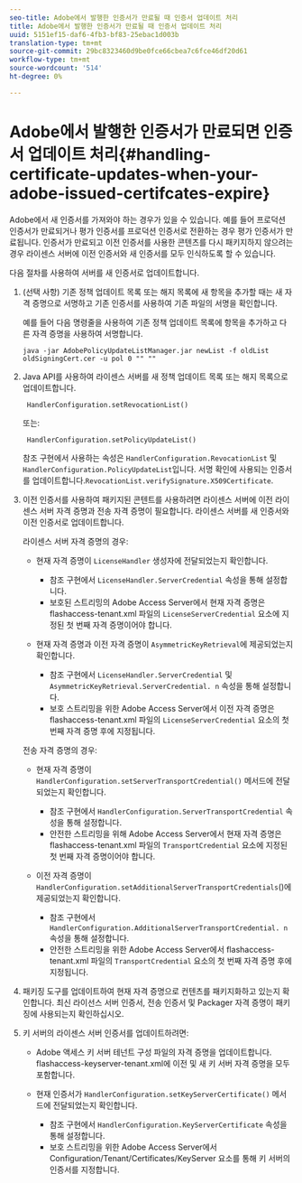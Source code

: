 ```yaml
---
seo-title: Adobe에서 발행한 인증서가 만료될 때 인증서 업데이트 처리
title: Adobe에서 발행한 인증서가 만료될 때 인증서 업데이트 처리
uuid: 5151ef15-daf6-4fb3-bf83-25ebac1d003b
translation-type: tm+mt
source-git-commit: 29bc8323460d9be0fce66cbea7c6fce46df20d61
workflow-type: tm+mt
source-wordcount: '514'
ht-degree: 0%

---
```



# Adobe에서 발행한 인증서가 만료되면 인증서 업데이트 처리{#handling-certificate-updates-when-your-adobe-issued-certifcates-expire}

Adobe에서 새 인증서를 가져와야 하는 경우가 있을 수 있습니다. 예를 들어 프로덕션 인증서가 만료되거나 평가 인증서를 프로덕션 인증서로 전환하는 경우 평가 인증서가 만료됩니다. 인증서가 만료되고 이전 인증서를 사용한 콘텐츠를 다시 패키지하지 않으려는 경우 라이센스 서버에 이전 인증서와 새 인증서를 모두 인식하도록 할 수 있습니다.

다음 절차를 사용하여 서버를 새 인증서로 업데이트합니다.

1. (선택 사항) 기존 정책 업데이트 목록 또는 해지 목록에 새 항목을 추가할 때는 새 자격 증명으로 서명하고 기존 인증서를 사용하여 기존 파일의 서명을 확인합니다.

   예를 들어 다음 명령줄을 사용하여 기존 정책 업데이트 목록에 항목을 추가하고 다른 자격 증명을 사용하여 서명합니다.

   ```
   java -jar AdobePolicyUpdateListManager.jar newList -f oldList oldSigningCert.cer -u pol 0 "" ""
   ```

1. Java API를 사용하여 라이센스 서버를 새 정책 업데이트 목록 또는 해지 목록으로 업데이트합니다.

   ```
    HandlerConfiguration.setRevocationList() 
   ```

   또는:

   ```
    HandlerConfiguration.setPolicyUpdateList()
   ```

   참조 구현에서 사용하는 속성은 `HandlerConfiguration.RevocationList` 및 `HandlerConfiguration.PolicyUpdateList`입니다. 서명 확인에 사용되는 인증서를 업데이트합니다.`RevocationList.verifySignature.X509Certificate`.

1. 이전 인증서를 사용하여 패키지된 콘텐트를 사용하려면 라이센스 서버에 이전 라이센스 서버 자격 증명과 전송 자격 증명이 필요합니다. 라이센스 서버를 새 인증서와 이전 인증서로 업데이트합니다.

   라이센스 서버 자격 증명의 경우:

   * 현재 자격 증명이 `LicenseHandler` 생성자에 전달되었는지 확인합니다.

      * 참조 구현에서 `LicenseHandler.ServerCredential` 속성을 통해 설정합니다.
      * 보호된 스트리밍의 Adobe Access Server에서 현재 자격 증명은 flashaccess-tenant.xml 파일의 `LicenseServerCredential` 요소에 지정된 첫 번째 자격 증명이어야 합니다.
   * 현재 자격 증명과 이전 자격 증명이 `AsymmetricKeyRetrieval`에 제공되었는지 확인합니다.

      * 참조 구현에서 `LicenseHandler.ServerCredential` 및 `AsymmetricKeyRetrieval.ServerCredential. n` 속성을 통해 설정합니다.
      * 보호 스트리밍을 위한 Adobe Access Server에서 이전 자격 증명은 flashaccess-tenant.xml 파일의 `LicenseServerCredential` 요소의 첫 번째 자격 증명 후에 지정됩니다.

   전송 자격 증명의 경우:

   * 현재 자격 증명이 `HandlerConfiguration.setServerTransportCredential()` 메서드에 전달되었는지 확인합니다.

      * 참조 구현에서 `HandlerConfiguration.ServerTransportCredential` 속성을 통해 설정합니다.
      * 안전한 스트리밍을 위해 Adobe Access Server에서 현재 자격 증명은 flashaccess-tenant.xml 파일의 `TransportCredential` 요소에 지정된 첫 번째 자격 증명이어야 합니다.
   * 이전 자격 증명이 `HandlerConfiguration.setAdditionalServerTransportCredentials`()에 제공되었는지 확인합니다.

      * 참조 구현에서 `HandlerConfiguration.AdditionalServerTransportCredential. n` 속성을 통해 설정합니다.
      * 안전한 스트리밍을 위한 Adobe Access Server에서 flashaccess-tenant.xml 파일의 `TransportCredential` 요소의 첫 번째 자격 증명 후에 지정됩니다.




1. 패키징 도구를 업데이트하여 현재 자격 증명으로 컨텐츠를 패키지화하고 있는지 확인합니다. 최신 라이선스 서버 인증서, 전송 인증서 및 Packager 자격 증명이 패키징에 사용되는지 확인하십시오.
1. 키 서버의 라이센스 서버 인증서를 업데이트하려면:

   * Adobe 액세스 키 서버 테넌트 구성 파일의 자격 증명을 업데이트합니다. flashaccess-keyserver-tenant.xml에 이전 및 새 키 서버 자격 증명을 모두 포함합니다.
   * 현재 인증서가 `HandlerConfiguration.setKeyServerCertificate()` 메서드에 전달되었는지 확인합니다.

      * 참조 구현에서 `HandlerConfiguration.KeyServerCertificate` 속성을 통해 설정합니다.
      * 보호 스트리밍을 위한 Adobe Access Server에서 Configuration/Tenant/Certificates/KeyServer 요소를 통해 키 서버의 인증서를 지정합니다.

